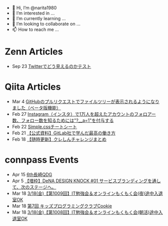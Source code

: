 - 👋 Hi, I’m @narita1980
- 👀 I’m interested in ...
- 🌱 I’m currently learning ...
- 💞️ I’m looking to collaborate on ...
- 📫 How to reach me ...

# Zenn Articles

<!-- profile updater begin: zenn -->
- Sep 23 [Twitterでどう見えるのかテスト](https://zenn.dev/narita1980/articles/cbb21f8d7f785752d6ac)
<!-- profile updater end: zenn -->

# Qiita Articles

<!-- profile updater begin: qiita -->
- Mar 4 [GitHubのプルリクエストでファイルツリーが表示されるようになりました（ベータ版機能）](https://qiita.com/narita1980/items/bee2c5232342a51e0415)
- Feb 27 [Instagram（インスタ）で1万人を超えたアカウントのフォロアー数、フォロー数を知るためには"?__a=1"を付与する](https://qiita.com/narita1980/items/630b7014fa893461b991)
- Feb 22 [Simple.cssチートシート](https://qiita.com/narita1980/items/fd2ccf0e91944aab9fd5)
- Feb 21 [【公式資料】GitLab社で学んだ最高の働き方](https://qiita.com/narita1980/items/d7d142c2bb6312cb9ad6)
- Feb 18 [【随時更新】クレしんチャレンジまとめ](https://qiita.com/narita1980/items/03d9a24b7ac1fdf81b18)
<!-- profile updater end: qiita -->

# connpass Events

<!-- profile updater begin: connpass -->
- Apr 15 [6th長崎QDG](https://nagasaki-it-engineers.connpass.com/event/222448/)
- Apr 5 [【増枠】DeNA DESIGN KNOCK #01 サービスブランディングを通して、次のステージへ。](https://denadesign.connpass.com/event/225719/)
- Mar 18 [3/18(金)【第1009回】IT勉強会＆オンラインもくもく会(夜)途中入退室OK](https://no-genre-mokumoku.connpass.com/event/241997/)
- Mar 18 [第7回 キッズプログラミングクラブCookie](https://cookie-nishigo.connpass.com/event/240391/)
- Mar 18 [3/18(金)【第1008回】IT勉強会＆オンラインもくもく会(朝活)途中入退室OK](https://no-genre-mokumoku.connpass.com/event/241996/)
<!-- profile updater end: connpass -->

<!---
narita1980/narita1980 is a ✨ special ✨ repository because its `README.md` (this file) appears on your GitHub profile.
You can click the Preview link to take a look at your changes.
--->
